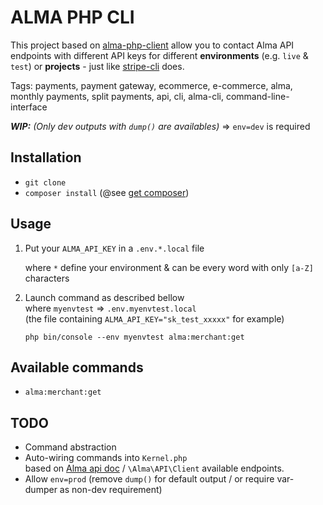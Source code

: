 # ALMA PHP CLI

This project based on [alma-php-client](https://github.com/alma/alma-php-client) allow you to contact Alma API endpoints
with different API keys for different **environments** (e.g. `live` & `test`) or **projects** - just like
[stripe-cli](https://stripe.com/docs/stripe-cli) does.

Tags: payments, payment gateway, ecommerce, e-commerce, alma, monthly payments, split payments, api, cli, alma-cli,
command-line-interface


_**WIP:** (Only dev outputs with `dump()` are availables)_ => `env=dev` is required

## Installation

* `git clone`
* `composer install` (@see [get composer](https://getcomposer.org/download/))

## Usage

1. Put your `ALMA_API_KEY` in a `.env.*.local` file
   
   where `*` define your environment & can be every word with only `[a-Z]` characters
2. Launch command as described bellow  
   where `myenvtest` => `.env.myenvtest.local`  
   (the file containing `ALMA_API_KEY="sk_test_xxxxx"` for example) 
   ```
   php bin/console --env myenvtest alma:merchant:get
   ```

## Available commands

* `alma:merchant:get`

## TODO

* Command abstraction
* Auto-wiring commands into `Kernel.php`  
  based on [Alma api doc](https://docs.getalma.eu/reference) / `\Alma\API\Client` available endpoints.
* Allow `env=prod` (remove `dump()` for default output / or require var-dumper as non-dev requirement)
